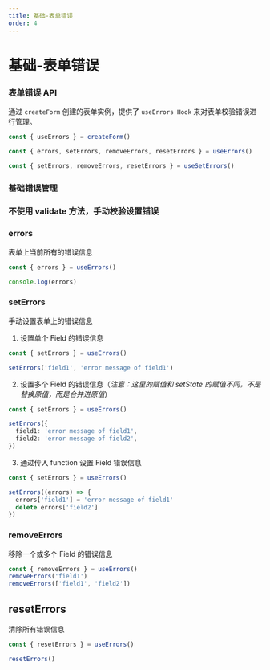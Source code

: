 ```yaml
---
title: 基础-表单错误
order: 4
---
```


# 基础-表单错误

### 表单错误 API

通过 `createForm` 创建的表单实例，提供了 `useErrors Hook` 来对表单校验错误进行管理。

```typescript
const { useErrors } = createForm()

const { errors, setErrors, removeErrors, resetErrors } = useErrors()

const { setErrors, removeErrors, resetErrors } = useSetErrors()

```

### 基础错误管理

<code src="./demo/use-errors/demo1.tsx"></code>

### 不使用 validate 方法，手动校验设置错误

<code src="./demo/use-errors/demo2.tsx"></code>

### errors

表单上当前所有的错误信息

```typescript
const { errors } = useErrors()

console.log(errors)
```

### setErrors

手动设置表单上的错误信息

1. 设置单个 Field 的错误信息

```typescript
const { setErrors } = useErrors()

setErrors('field1', 'error message of field1')
```

2. 设置多个 Field 的错误信息（_注意：这里的赋值和 setState 的赋值不同，不是替换原值，而是合并进原值_）

```typescript
const { setErrors } = useErrors()

setErrors({
  field1: 'error message of field1',
  field2: 'error message of field2',
})
```

3. 通过传入 function 设置 Field 错误信息

```typescript
const { setErrors } = useErrors()

setErrors((errors) => {
  errors['field1'] = 'error message of field1'
  delete errors['field2']
})
```

### removeErrors

移除一个或多个 Field 的错误信息

```typescript
const { removeErrors } = useErrors()
removeErrors('field1')
removeErrors(['field1', 'field2'])
```

## resetErrors

清除所有错误信息

```typescript
const { resetErrors } = useErrors()

resetErrors()
```
